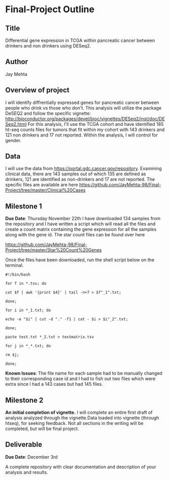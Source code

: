 # Final-Project Outline

## Title
Differential gene expression in TCGA within pancreatic cancer between drinkers and non drinkers using DESeq2.

## Author
Jay Mehta

## Overview of project
I will identify diffrentially expressed genes for pancreatic cancer between people who drink vs those who don't. This analysis will utilize the package DeSEQ2 and follow the specific vignette: http://bioconductor.org/packages/devel/bioc/vignettes/DESeq2/inst/doc/DESeq2.html
For this analysis, I'll use the TCGA cohort and have identified 185 ht-seq counts files for tumors that fit within my cohort with 143 drinkers and 121 non drinkers and 17 not reported. Within the analysis, I will control for gender.

## Data
I will use the data from https://portal.gdc.cancer.gov/repository. Examining clinical data, there are 143 samples out of which 135 are defined as drinkers, 121 are identified as non-drinkers and 17 are not reported. The specific files are available are here https://github.com/JayMehta-98/Final-Project/tree/master/Clinical%20Cases

## Milestone 1
**Due Date**: Thursday November 22th
I have downloaded 134 samples from the repository and I have written a script which will read all the files and create a count matrix containing the gene expression for all the samples along with the gene id. The star count files can be found over here

https://github.com/JayMehta-98/Final-Project/tree/master/Star%20Count%20Genes

Once the files have been downloaded, run the shell script below on the terminal.

```
#!/bin/bash

for f in *.tsv; do

cat $f | awk '{print $4}' | tail -n+7 > $f"_1".txt;

done;

for i in *_1.txt; do

echo -e "$i" | cut -d "." -f1 | cat - $i > $i"_2".txt;

done;

paste test.txt *_2.txt > testmatrix.tsv

for j in *_*.txt; do

rm $j;

done;
```

**Known Issues**: The file name for each sample had to be manually changed to their corresponding case id and I had to fish out two files which were extra since I had a 143 cases but had 145 files.

## Milestone 2
**An initial completion of vignette.** I will complete an entire first draft of analysis analyzed through the vignette.Data loaded into vignette (through htseq), for seeking feedback. Not all sections in the writing will be completed, but will be final project.

## Deliverable
**Due Date**: December 3rd

A complete repository with clear documentation and description of your analysis and results.
